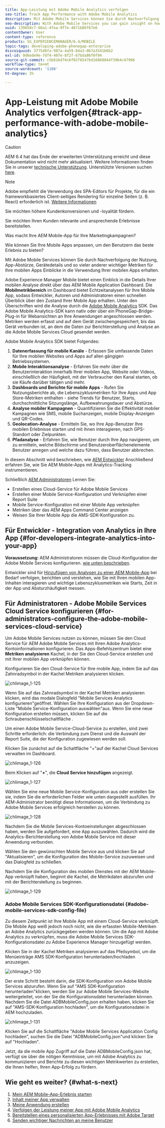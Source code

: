 ```yaml
---
title: App-Leistung mit Adobe Mobile Analytics verfolgen
seo-title: Track App Performance with Adobe Mobile Analytics
description: Mit Adobe Mobile Services können Sie durch Nachverfolgung der Nutzung, App-Abstürze, Gerätedetails und so vieler anderer wichtiger Metriken für Ihre mobilen Apps Einblicke in die Verwendung Ihrer mobilen Apps erhalten. Auf dieser Seite erfahren Sie mehr.
seo-description: With Adobe Mobile Services you can gain insight on how your users are using your mobile apps by tracking usage, app crashes, device details and so many other critical metrics for your mobile apps. Follow this page to learn more.
uuid: 139858c7-66a1-4fea-9f7e-4671b86f67e6
contentOwner: User
content-type: reference
products: SG_EXPERIENCEMANAGER/6.4/MOBILE
topic-tags: developing-adobe-phonegap-enterprise
discoiquuid: 377548fa-987a-4a59-84a3-067a3541b6b2
exl-id: 9d6ede9e-7df4-407e-8f2f-67bda86f0f94
source-git-commit: c5b816d74c6f02f85476d16868844f39b4c47996
workflow-type: tm+mt
source-wordcount: '1108'
ht-degree: 3%

---
```


# App-Leistung mit Adobe Mobile Analytics verfolgen{#track-app-performance-with-adobe-mobile-analytics}

>[!CAUTION]
>
>AEM 6.4 hat das Ende der erweiterten Unterstützung erreicht und diese Dokumentation wird nicht mehr aktualisiert. Weitere Informationen finden Sie in unserer [technische Unterstützung](https://helpx.adobe.com/de/support/programs/eol-matrix.html). Unterstützte Versionen suchen [here](https://experienceleague.adobe.com/docs/?lang=de).

>[!NOTE]
>
>Adobe empfiehlt die Verwendung des SPA-Editors für Projekte, für die ein frameworkbasiertes Client-seitiges Rendering für einzelne Seiten (z. B. React) erforderlich ist. [Weitere Informationen](/help/sites-developing/spa-overview.md)

Sie möchten höhere Kundenkonversionen und -loyalität fördern.

Sie möchten Ihren Kunden relevante und ansprechende Erlebnisse bereitstellen.

Was macht Ihre AEM Mobile-App für Ihre Marketingkampagnen?

Wie können Sie Ihre Mobile Apps anpassen, um den Benutzern das beste Erlebnis zu bieten?

Mit Adobe Mobile Services können Sie durch Nachverfolgung der Nutzung, App-Abstürze, Gerätedetails und so vieler anderer wichtiger Metriken für Ihre mobilen Apps Einblicke in die Verwendung Ihrer mobilen Apps erhalten.

Adobe Experience Manager Mobile bietet einen Einblick in die Details Ihrer mobilen Analyse direkt über das AEM Mobile Application Dashboard. Die **Mobilmetrikbereich** im Dashboard bietet Echtzeitanalysen für Ihre Mobile App, sodass Entwickler, Autoren und Administratoren einen schnellen Überblick über den Zustand Ihrer Mobile App erhalten. Unter den Überschriften wird die Analyse durch die [Adobe Mobile Analytics](https://www.adobe.com/ca/solutions/digital-analytics/mobile-web-apps-analytics.html) SDK. Das Adobe Mobile Analytics-SDK kann nativ oder über ein PhoneGap-Bridge-Plug-in für Webansichten an Ihre Anwendungen angeschlossen werden. Metriken werden erfasst und auf dem Gerät zwischengespeichert, bis das Gerät verbunden ist, an dem die Daten zur Berichterstellung und Analyse an die Adobe Mobile Services Cloud gesendet werden.

Adobe Mobile Analytics SDK bietet Folgendes:

1. **Datenerfassung für mobile Kanäle** - Erfassen Sie umfassende Daten für Ihre mobilen Websites und Apps auf allen gängigen Betriebssystemen.
1. **Mobile Interaktionsanalyse** - Erfahren Sie mehr über die Benutzerinteraktion innerhalb Ihrer mobilen App, Website oder Videos, einschließlich der Häufigkeit, mit der Verbraucher den Kanal starten, ob sie Käufe darüber tätigen und mehr.
1. **Dashboards und Berichte für mobile Apps** - Rufen Sie Nutzungsberichte ab, die Lebenszyklusmetriken für Ihre Apps und App Store-Metriken enthalten - siehe Trends für Benutzer, Starts, durchschnittliche Sitzungslänge, Aufbewahrungsdauer und Abstürze.
1. **Analyse mobiler Kampagnen** - Quantifizieren Sie die Effektivität mobiler Kampagnen wie SMS, mobile Suchanzeigen, mobile Display-Anzeigen und QR-Codes.
1. **Geolocation-Analyse** - Ermitteln Sie, wo Ihre App-Benutzer Ihre mobilen Erlebnisse starten und mit ihnen interagieren, nach GPS-Standort oder Zielpunkten.
1. **Pfadanalyse** - Erfahren Sie, wie Benutzer durch Ihre App navigieren, um zu ermitteln, welche Bildschirme und Benutzeroberflächenelemente Benutzer anregen und welche dazu führen, dass Benutzer abbrechen.

In diesem Abschnitt wird beschrieben, wie [AEM Entwickler](#developers) Anschließend erfahren Sie, wie Sie AEM Mobile-Apps mit Analytics-Tracking instrumentieren.

Schließlich [AEM Administratoren](#administrators) Lernen Sie:

* Erstellen eines Cloud-Service für Adobe Mobile Services
* Erstellen einer Mobile Service-Konfiguration und Verknüpfen einer Report Suite
* Mobile Service-Konfiguration mit einer Mobile App verknüpfen
* Metriken über das AEM Apps Command Center anzeigen
* Weisen Sie Ihrer Mobile App die AMS-SDK-Konfiguration zu.

## Für Entwickler - Integration von Analytics in Ihre App {#for-developers-integrate-analytics-into-your-app}

**Voraussetzung:** AEM Administratoren müssen die Cloud-Konfiguration der Adobe Mobile Services konfigurieren. [wie unten beschrieben](#amscloudserviceconfig).

Entwickler sind für [Hinzufügen von Analysen zu einer AEM Mobile-App](/help/mobile/phonegap-add-analytics-to-apps.md) bei Bedarf verfolgen, berichten und verstehen, wie Sie mit Ihren mobilen App-Inhalten interagieren und wichtige Lebenszyklusmetriken wie Starts, Zeit in der App und Absturzhäufigkeit messen.

## Für Administratoren - Adobe Mobile Services Cloud Service konfigurieren {#for-administrators-configure-the-adobe-mobile-services-cloud-service}

Um Adobe Mobile Services nutzen zu können, müssen Sie den Cloud Service für AEM Adobe Mobile Services mit Ihren Adobe Analytics-Kontoinformationen konfigurieren. Das Apps-Befehlszentrum bietet eine **Metriken analysieren** Kachel, in der Sie den Cloud-Service erstellen und mit Ihrer mobilen App verknüpfen können.

Konfigurieren Sie den Cloud-Service für Ihre mobile App, indem Sie auf das Zahnradsymbol in der Kachel Metriken analysieren klicken.

![chlimage_1-125](assets/chlimage_1-125.png)

Wenn Sie auf das Zahnradsymbol in der Kachel Metriken analysieren klicken, wird das modale Dialogfeld &quot;Mobile Services Analytics konfigurieren&quot;geöffnet. Wählen Sie Ihre Konfiguration aus der Dropdown-Liste &quot;Mobile Service-Konfiguration auswählen&quot;aus. Wenn Sie eine neue Konfiguration erstellen müssen, klicken Sie auf die Schraubenschlüsselschaltfläche .

Um einen Adobe Mobile Service-Cloud-Service zu erstellen, sind zwei Schritte erforderlich: die Verbindung zum Dienst und die Auswahl der Report Suite, die der Konfiguration zugewiesen werden soll.

Klicken Sie zunächst auf die Schaltfläche &quot;+&quot;auf der Kachel Cloud Services verwalten im Dashboard.

![chlimage_1-126](assets/chlimage_1-126.png)

Beim Klicken auf &quot;**+**&quot;, die **Cloud Service hinzufügen** angezeigt.

![chlimage_1-127](assets/chlimage_1-127.png)

Wählen Sie eine neue Mobile Service-Konfiguration aus oder erstellen Sie sie, indem Sie die erforderlichen Felder wie unten dargestellt ausfüllen. Ihr AEM-Administrator benötigt diese Informationen, um die Verbindung zu Adobe Mobile Services erfolgreich herstellen zu können.

![chlimage_1-128](assets/chlimage_1-128.png)

Nachdem Sie die Mobile Services-Kontoeinstellungen abgeschlossen haben, werden Sie aufgefordert, eine App auszuwählen. Dadurch wird die Analytics-Berichterstellung von Adobe Mobile Service mit dieser Anwendung verbunden.

Wählen Sie den gewünschten Mobile Service aus und klicken Sie auf &quot;Aktualisieren&quot;, um die Konfiguration des Mobile-Service zuzuweisen und das Dialogfeld zu schließen.

Nachdem Sie die Konfiguration des mobilen Dienstes mit der AEM Mobile-App verknüpft haben, beginnt die Kachel, die Metrikdaten abzurufen und mit der Berichterstellung zu beginnen.

![chlimage_1-129](assets/chlimage_1-129.png)

### Adobe Mobile Services SDK-Konfigurationsdatei {#adobe-mobile-services-sdk-config-file}

Zu diesem Zeitpunkt ist Ihre Mobile App mit einem Cloud-Service verknüpft. Die Mobile App weiß jedoch noch nicht, wie die erfassten Mobile-Metriken an Adobe Analytics zurückgegeben werden können. Um die App mit Adobe Analytics zu verknüpfen, muss die Adobe Mobile Services SDK-Konfigurationsdatei zu Adobe Experience Manager hinzugefügt werden.

Klicken Sie in der Kachel Metriken analysieren auf das Pfeilsymbol, um die Menüeinträge AMS SDK-Konfiguration herunterladen/hochladen anzuzeigen.

![chlimage_1-130](assets/chlimage_1-130.png)

Der erste Schritt besteht darin, die SDK-Konfiguration von Adobe Mobile Services abzurufen. Wenn Sie auf &quot;AMS SDK-Konfiguration herunterladen&quot;klicken, werden Sie zur Adobe Mobile Services-Website weitergeleitet, von der Sie die Konfigurationsdatei herunterladen können. Nachdem Sie die Datei ADBMobileConfig.json erhalten haben, klicken Sie auf &quot;AMS-SDK-Konfiguration hochladen&quot;, um die Konfigurationsdatei in AEM hochzuladen.

![chlimage_1-131](assets/chlimage_1-131.png)

Klicken Sie auf die Schaltfläche &quot;Adobe Mobile Services Application Config hochladen&quot;, suchen Sie die Datei &quot;ADBMobileConfig.json&quot;und klicken Sie auf &quot;Hochladen&quot;.

Jetzt, da die mobile App Zugriff auf die Datei ADBMobileConfig.json hat, verfügt sie über die nötigen Kenntnisse, um mit Adobe Analytics zu kommunizieren und Berichte zu diesen wichtigen Metrikwerten zu erstellen, die Ihnen helfen, Ihren App-Erfolg zu fördern.

## Wie geht es weiter? {#what-s-next}

1. [Mein AEM Mobile-App-Erlebnis starten](/help/mobile/starting-aem-phonegap-app.md)
1. [Inhalt meiner App verwalten](/help/mobile/phonegap-manage-app-content.md)
1. [Meine Anwendung erstellen](/help/mobile/building-app-mobile-phonegap.md)
1. [Verfolgen der Leistung meiner App mit Adobe Mobile Analytics](/help/mobile/phonegap-intro-to-app-analytics.md)
1. [Bereitstellen eines personalisierten App-Erlebnisses mit Adobe Target](/help/mobile/phonegap-aem-mobile-content-personalization.md)
1. [Senden wichtiger Nachrichten an meine Benutzer](/help/mobile/phonegap-push-notifications.md)
